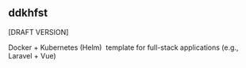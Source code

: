 ## ddkhfst

\[DRAFT VERSION\]

Docker + Kubernetes (Helm)  template for full-stack applications (e.g., Laravel + Vue)